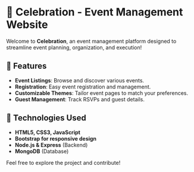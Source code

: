# 🎉 Celebration - Event Management Website

Welcome to **Celebration**, an event management platform designed to streamline event planning, organization, and execution!

## 🌟 Features
- **Event Listings**: Browse and discover various events.
- **Registration**: Easy event registration and management.
- **Customizable Themes**: Tailor event pages to match your preferences.
- **Guest Management**: Track RSVPs and guest details.

## 🚀 Technologies Used
- **HTML5, CSS3, JavaScript**
- **Bootstrap for responsive design**
- **Node.js & Express** (Backend)
- **MongoDB** (Database)

Feel free to explore the project and contribute!

